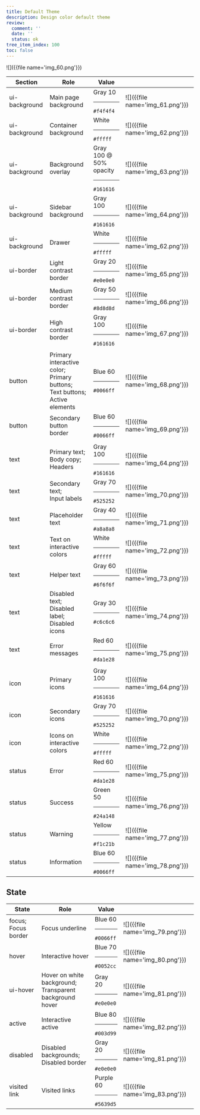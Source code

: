 ```yaml
---
title: Default Theme
description: Design color default theme
review:
  comment: ''
  date: ''
  status: ok
tree_item_index: 100
toc: false
---
```


![]({{file name='img_60.png'}})

| Section       | Role                                                                               | Value                                 |                                 |
| ------------- | ---------------------------------------------------------------------------------- | ------------------------------------- | ------------------------------- |
| ui-background | Main page background                                                               | Gray 10 <hr> `#f4f4f4`                | ![]({{file name='img_61.png'}}) |
| ui-background | Container background                                                               | White <hr> `#fffff`                   | ![]({{file name='img_62.png'}}) |
| ui-background | Background overlay                                                                 | Gray 100 @ 50% opacity <hr> `#161616` | ![]({{file name='img_63.png'}}) |
| ui-background | Sidebar background                                                                 | Gray 100 <hr> `#161616`               | ![]({{file name='img_64.png'}}) |
| ui-background | Drawer                                                                             | White <hr> `#fffff`                   | ![]({{file name='img_62.png'}}) |
| ui-border     | Light contrast border                                                              | Gray 20 <hr> `#e0e0e0`                | ![]({{file name='img_65.png'}}) |
| ui-border     | Medium contrast border                                                             | Gray 50 <hr> `#8d8d8d`                | ![]({{file name='img_66.png'}}) |
| ui-border     | High contrast border                                                               | Gray 100 <hr> `#161616`               | ![]({{file name='img_67.png'}}) |
|               |                                                                                    |                                       |                                 |
| button        | Primary interactive color;<br>Primary buttons;<br>Text buttons;<br>Active elements | Blue 60 <hr> `#0066ff`                | ![]({{file name='img_68.png'}}) |
| button        | Secondary button border                                                            | Blue 60 <hr> `#0066ff`                | ![]({{file name='img_69.png'}}) |
|               |                                                                                    |                                       |                                 |
| text          | Primary text;<br>Body copy;<br>Headers                                             | Gray 100 <hr> `#161616`               | ![]({{file name='img_64.png'}}) |
| text          | Secondary text;<br>Input labels                                                    | Gray 70 <hr> `#525252`                | ![]({{file name='img_70.png'}}) |
| text          | Placeholder text                                                                   | Gray 40 <hr> `#a8a8a8`                | ![]({{file name='img_71.png'}}) |
| text          | Text on interactive colors                                                         | White <hr> `#fffff`                   | ![]({{file name='img_72.png'}}) |
| text          | Helper text                                                                        | Gray 60 <hr> `#6f6f6f`                | ![]({{file name='img_73.png'}}) |
| text          | Disabled text;<br>Disabled label;<br>Disabled icons                                | Gray 30 <hr> `#c6c6c6`                | ![]({{file name='img_74.png'}}) |
| text          | Error messages                                                                     | Red 60 <hr> `#da1e28`                 | ![]({{file name='img_75.png'}}) |
|               |                                                                                    |                                       |                                 |
| icon          | Primary icons                                                                      | Gray 100 <hr> `#161616`               | ![]({{file name='img_64.png'}}) |
| icon          | Secondary icons                                                                    | Gray 70 <hr> `#525252`                | ![]({{file name='img_70.png'}}) |
| icon          | Icons on interactive colors                                                        | White <hr> `#fffff`                   | ![]({{file name='img_72.png'}}) |
| status        | Error                                                                              | Red 60 <hr> `#da1e28`                 | ![]({{file name='img_75.png'}}) |
| status        | Success                                                                            | Green 50 <hr> `#24a148`               | ![]({{file name='img_76.png'}}) |
| status        | Warning                                                                            | Yellow <hr> `#f1c21b`                 | ![]({{file name='img_77.png'}}) |
| status        | Information                                                                        | Blue 60 <hr> `#0066ff`                | ![]({{file name='img_78.png'}}) |

## State

| State                  | Role                                                       | Value                    |                                 |
| ---------------------- | ---------------------------------------------------------- | ------------------------ | ------------------------------- |
| focus;<br>Focus border | Focus underline                                            | Blue 60 <hr> `#0066ff`   | ![]({{file name='img_79.png'}}) |
| hover                  | Interactive hover                                          | Blue 70 <hr> `#0052cc`   | ![]({{file name='img_80.png'}}) |
| ui-hover               | Hover on white background;<br>Transparent background hover | Gray 20 <hr> `#e0e0e0`   | ![]({{file name='img_81.png'}}) |
| active                 | Interactive active                                         | Blue 80 <hr> `#003d99`   | ![]({{file name='img_82.png'}}) |
| disabled               | Disabled backgrounds;<br>Disabled border                   | Gray 20 <hr> `#e0e0e0`   | ![]({{file name='img_81.png'}}) |
| visited link           | Visited links                                              | Purple 60 <hr> `#5639d5` | ![]({{file name='img_83.png'}}) |
